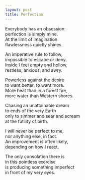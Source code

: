```yaml
---
layout: post
title: Perfection
---
```


Everybody has an obsession:  
perfection is simply mine.  
At the limit of imagination  
flawlessness quietly shines.

An imperative rule to follow,  
impossible to escape or deny.  
Inside I feel empty and hollow,  
restless, anxious, and awry.

Powerless against the desire  
to want better, to want more.  
More heat than in a forest fire,  
more water than Western shores.

Chasing an unattainable dream  
to ends of the very Earth  
only to simmer and sear and scream  
at the futility of birth.

I will never be perfect to me,  
nor anything else, in fact.  
An improvement is often likely,  
depending on how I react.

The only consolation there is  
in this pointless exercise  
is producing something imperfect  
in front of my very eyes.
